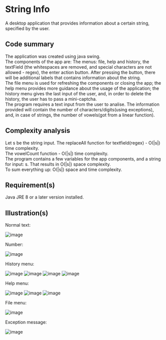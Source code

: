 # String Info

A desktop application that provides information about a certain string, specified by the user.

## Code summary
The application was created using java swing.<br/>
The components of the app are: The menus: file, help and history, the textField (the whitespaces are removed, and special characters are not allowed - regex), the enter action button. After pressing the button, there will be additional labels that contains information about the string. <br/>
The file menu is used for refreshing the components or closing the app; the help menu provides more guidance about the usage of the application; the history menu gives the last input of the user, and, in order to delete the history, the user has to pass a mini-captcha. <br/>
The program requires a text input from the user to analise. The information provided will contain the number of characters/digits(using exceptions), and, in case of strings, the number of vowels(got from a linear function). <br/>


## Complexity analysis
Let s be the string input.
The replaceAll function for textfield(regex) - O(|s|) time complexity. <br/>
The vowelCount function - O(|s|) time complexity. <br/>
The program contains a few variables for the app components, and a string for input: s. That results in O(|s|) space complexity. <br/>
To sum everything up: O(|s|) space and time complexity.

## Requirement(s)
Java JRE 8 or a later version installed.

## Illustration(s)

Normal text:

![image](https://github.com/Rares8921/Projects/blob/master/2019/Java/String%20Info/text.png?raw=true)

Number:

![image](https://github.com/Rares8921/Projects/blob/master/2019/Java/String%20Info/number.png?raw=true)

History menu:

![image](https://github.com/Rares8921/Projects/blob/master/2019/Java/String%20Info/historyMenu.png?raw=true)
![image](https://github.com/Rares8921/Projects/blob/master/2019/Java/String%20Info/historyMenudelete.png?raw=true)
![image](https://github.com/Rares8921/Projects/blob/master/2019/Java/String%20Info/historyMenuSuccesulClear.png?raw=true)
![image](https://github.com/Rares8921/Projects/blob/master/2019/Java/String%20Info/historyMenuError.png?raw=true)

Help menu:

![image](https://github.com/Rares8921/Projects/blob/master/2019/Java/String%20Info/helpMenu.png?raw=true)
![image](https://github.com/Rares8921/Projects/blob/master/2019/Java/String%20Info/helpMenuInfo.png?raw=true)
![image](https://github.com/Rares8921/Projects/blob/master/2019/Java/String%20Info/helpMenuSpecialCharacters.png?raw=true)

File menu:

![image](https://github.com/Rares8921/Projects/blob/master/2019/Java/String%20Info/fileMenu.png?raw=true)

Exception message:

![image](https://github.com/Rares8921/Projects/blob/master/2019/Java/String%20Info/exceptionMessage.png?raw=true)
